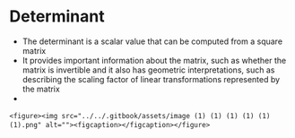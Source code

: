 # Determinant

* The determinant is a scalar value that can be computed from a square matrix
* It provides important information about the matrix, such as whether the matrix is invertible and it also has geometric interpretations, such as describing the scaling factor of linear transformations represented by the matrix
*

    <figure><img src="../../.gitbook/assets/image (1) (1) (1) (1) (1) (1).png" alt=""><figcaption></figcaption></figure>
